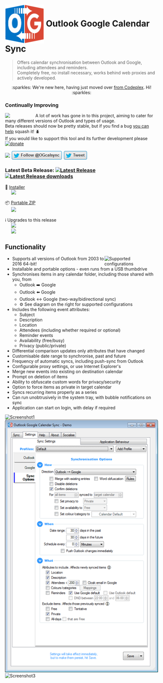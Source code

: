 # <img src="https://github.com/phw198/OutlookGoogleCalendarSync/raw/master/docs/images/ogcs128x128.png" valign="middle"> Outlook Google Calendar Sync

> Offers calendar synchronisation between Outlook and Google, including attendees and reminders.  
> Completely free, no install necessary, works behind web proxies and actively developed.

<p align="center">:sparkles: We're new here, having just moved over <a href="https://outlookgooglecalendarsync.codeplex.com" target="_blank">from Codeplex</a>. Hi! :sparkles:</p>

### Continually Improving
<img src="https://campbowiedistrict.com/wp-content/uploads/2016/08/page0-under-construction1.png" v
align="left" width="100px"/> 
A lot of work has gone in to this project, aiming to cater for many different versions of Outlook and types of usage.  
Beta releases should now be pretty stable, but if you find a bug [you can help](https://github.com/phw198/OutlookGoogleCalendarSync/wiki/Reporting-Problems) squash it! :beetle:  
If you would like to support this tool and its further development please [![donate](https://www.paypalobjects.com/en_GB/i/btn/btn_donate_SM.gif)](https://www.paypal.com/cgi-bin/webscr?cmd=_s-xclick&hosted_button_id=RT46CXQDSSYWJ&item_name=Outlook%20Google%20Calendar%20Sync%20donation.%20For%20splash%20screen%20hiding,%20enter%20your%20Gmail%20address%20in%20comment%20section)

<a href="https://plus.google.com/communities/114412828247015553563"><img src="https://github.com/phw198/OutlookGoogleCalendarSync/raw/master/docs/images/home_google_community.png" align="center"></a> <a href="http://www.twitter.com/OGcalsync"><img src="https://github.com/phw198/OutlookGoogleCalendarSync/raw/master/docs/images/home_twitter_follow.png" align="center"></a> <a href="https://twitter.com/intent/tweet?original_referer=https%3A%2F%2Fabout.twitter.com%2Fresources%2Fbuttons&text=I%20just%20found%20this%20amazing%20free%20tool%20to%20sync%20Outlook%20and%20Google%20calendars&tw_p=tweetbutton&url=http%3A%2F%2Fbit.ly%2FOGcalsync&via=OGcalsync"><img src="https://github.com/phw198/OutlookGoogleCalendarSync/raw/master/docs/images/home_tweet.png" align="center"></a>


### Latest Beta Release: [![Latest Release](https://img.shields.io/github/release/phw198/OutlookGoogleCalendarSync.svg)](https://github.com/phw198/OutlookGoogleCalendarSync/releases/tag/v2.6.0-beta) [![Latest Release downloads](https://img.shields.io/github/downloads/phw198/outlookgooglecalendarsync/v2.6.0-beta/total.svg)](https://github.com/phw198/OutlookGoogleCalendarSync/releases/v2.6.0-beta)

:floppy_disk: [Installer](https://github.com/phw198/OutlookGoogleCalendarSync/releases/download/v2.6.0-beta/Setup.exe)  
 &nbsp;&nbsp;&nbsp;&nbsp;&nbsp;[![](https://img.shields.io/github/downloads/phw198/outlookgooglecalendarsync/v2.6.0-beta/Setup.exe.svg)](https://github.com/phw198/OutlookGoogleCalendarSync/releases/download/v2.6.0-beta/Setup.exe)
 
:package: [Portable ZIP](https://github.com/phw198/OutlookGoogleCalendarSync/releases/download/v2.6.0-beta/Portable_OGCS_v2.6.0.zip)  
 &nbsp;&nbsp;&nbsp;&nbsp;&nbsp;[![](https://img.shields.io/github/downloads/phw198/outlookgooglecalendarsync/v2.6.0-beta/Portable_OGCS_v2.6.0.zip.svg)](https://github.com/phw198/OutlookGoogleCalendarSync/releases/download/v2.6.0-beta/Portable_OGCS_v2.6.0.zip)

:information_source: Upgrades to this release  
 &nbsp;&nbsp;&nbsp;&nbsp;&nbsp;![](https://img.shields.io/github/downloads/phw198/outlookgooglecalendarsync/v2.6.0-beta/OutlookGoogleCalendarSync-2.6.0-beta-full.nupkg.svg)  
 &nbsp;&nbsp;&nbsp;&nbsp;&nbsp;![](https://img.shields.io/github/downloads/phw198/outlookgooglecalendarsync/v2.6.0-beta/OutlookGoogleCalendarSync-2.6.0-beta-delta.nupkg.svg)


## Functionality
<img align="right" width="35%" src="https://github.com/phw198/OutlookGoogleCalendarSync/raw/master/docs/images/supported_sync_configs.png" alt="Supported configurations"/>

- Supports all versions of Outlook from 2003 to 2016 64-bit!
- Installable and portable options - even runs from a USB thumbdrive
- Synchronises items in any calendar folder, including those shared with you, from
   - Outlook :arrow_right: Google
   - Outlook :arrow_left: Google
   - Outlook :left_right_arrow: Google (two-way/bidirectional sync)
   - :gear: See diagram on the right for supported configurations
- Includes the following event attributes:
   - Subject
   - Description
   - Location
   - Attendees (including whether required or optional)
   - Reminder events
   - Availability (free/busy)
   - Privacy (public/private)
- Differential comparison updates only attributes that have changed
- Customisable date range to synchronise, past and future
- Frequency of automatic syncs, including push-sync from Outlook
- Configurable proxy settings, or use Internet Explorer's
- Merge new events into existing on destination calendar
- Prompt on deletion of items
- Ability to obfuscate custom words for privacy/security
- Option to force items as private in target calendar
- Syncs recurring items properly as a series
- Can run unobtrusively in the system tray, with bubble notifications on sync
- Application can start on login, with delay if required

![Screenshot1](https://github.com/phw198/OutlookGoogleCalendarSync/raw/master/docs/images/home_screen1.png)
![Screenshot2](https://github.com/phw198/OutlookGoogleCalendarSync/raw/master/docs/images/home_screen2.png)
![Screenshot3](https://github.com/phw198/OutlookGoogleCalendarSync/raw/master/docs/images/home_screen3.png)
